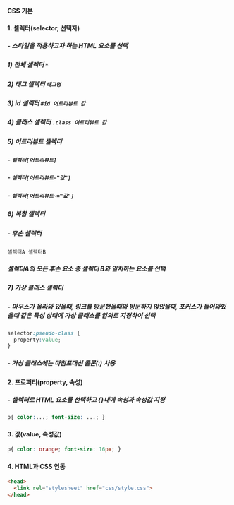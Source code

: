 #### CSS 기본
#### 1. 셀렉터(selector, 선택자)
##### - 스타일을 적용하고자 하는 HTML 요소를 선택
##### 1) 전체 셀렉터 `*`
##### 2) 태그 셀렉터 `태그명`
##### 3) id 셀렉터 `#id 어트리뷰트 값`
##### 4) 클래스 셀렉터 `.class 어트리뷰트 값`
##### 5) 어트리뷰트 셀렉터
##### - `셀렉터[어트리뷰트]`
##### - `셀렉터[어트리뷰트="값"]`
##### - `셀렉터[어트리뷰트~="값"]`
##### 6) 복합 셀렉터 
##### - 후손 셀렉터 
<pre><code>셀렉터A 셀렉터B</code></pre>
##### 셀렉터A의 모든 후손 요소 중 셀렉터 B와 일치하는 요소를 선택
##### 7) 가상 클래스 셀렉터
##### - 마우스가 올라와 있을때, 링크를 방문했을때와 방문하지 않았을때, 포커스가 들어와있을때 같은 특성 상태에 가상 클래스를 임의로 지정하여 선택
```css
selector:pseudo-class {
  property:value;
}
```
##### - 가상 클래스에는 마침표대신 콜론(:) 사용
#### 2. 프로퍼티(property, 속성)
##### - 셀렉터로 HTML 요소를 선택하고 {}내에 **속성**과 **속성값** 지정
```css
p{ color:...; font-size: ...; }
```
#### 3. 값(value, 속성값)
```css
p{ color: orange; font-size: 16px; }
```
#### 4. HTML과 CSS 연동
```HTML
<head>
  <link rel="stylesheet" href="css/style.css">
</head>
```
